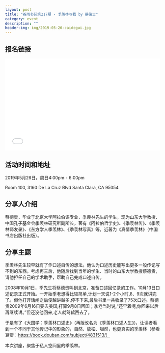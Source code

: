 ```yaml
---
layout: post
title: "谷雨书苑第217期 - 季羡林与我 by 蔡德贵"
category: event
description: ""
header-img: img/2019-05-26-caidegui.jpg
---
```


## 报名链接
<div style="width:100%; text-align:left;" ><iframe src="//eventbrite.com/tickets-external?eid=61280693203&ref=etckt" frameborder="0" height="300" width="100%" vspace="0" hspace="0" marginheight="5" marginwidth="5" scrolling="auto" allowtransparency="true"></iframe></div>

## 活动时间和地址
2019年5月26日，周日4:00pm - 6:00pm

Room 100, 3160 De La Cruz Blvd Santa Clara, CA 95054


## 分享人介绍
蔡德贵，毕业于北京大学阿拉伯语专业，季羡林先生的学生，现为山东大学教授、中国孔子基金会季羡林研究所副所长，著有《阿拉伯哲学史》、《季羡林传》、《季羡林师友录》、《东方学人季羡林》、《季羡林写真》等，近著为《真情季羡林》（中国书店出版社出版）。


## 分享主题
季羡林先生较早就有了作口述自传的想法。他认为口述历史能写出更多一般传记写不到的东西。考虑再三后，他随后找到当年的学生、当时的山东大学教授蔡德贵，请他担任自己的学术助手，帮助自己完成口述自传。

2008年10月1日，季先生将蔡德贵叫到北京，准备口述回忆录的工作。10月13日口述记录正式开始。一开始季老想得比较简单,计划一天说1-2个小时,8、9次就讲完了。但他打开话闸之后便越讲越多,停不下来,最后书里一共收录了75次口述。蔡德贵2009年6月16日要去美国,打算9月8日回国；季老当时说,“还早着呢,你回来以后再继续讲。”但还没他回来,老人就驾鹤西去了。

于是有了《大国学：季羡林口述史》（再版改名为《季羡林口述人生》)，让读者看到一个不同于其他传记中的形象的，自然、放松、坦然，也更真实的季羡林（参看豆瓣：https://book.douban.com/subject/4831513/）

本次讲座，聚焦于私人空间里的季羡林。

